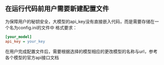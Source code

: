 ## 在运行代码前用户需要新建配置文件

为保障用户的秘钥安全，大模型的api_key没有直接嵌入代码，而是需要存储在一个名为config.ini的文件中
格式要求：

```ini
[your_model]
api_key = your_key
```
在用户完成配置文件后，需要根据选择的模型相应的更改模型的名称与url，参考各个模型的官方api接口文档
